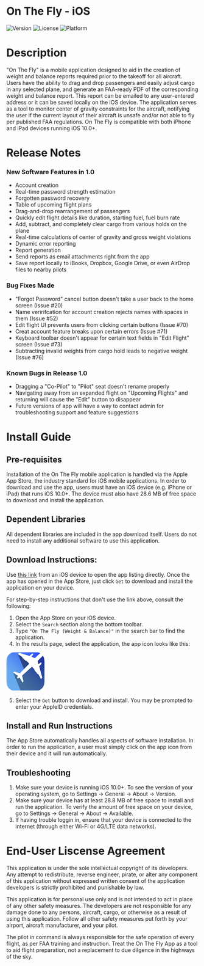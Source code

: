 # On The Fly - iOS
![Version](https://img.shields.io/badge/version-1.0-blue.svg)
![License](https://img.shields.io/badge/license-Apple_Standard-green.svg)
![Platform](https://img.shields.io/badge/platform-iOS-lightgrey.svg)

# Description

"On The Fly" is a mobile application designed to aid in the creation of weight and balance reports required prior to the takeoff for all aircraft. Users have the ability to drag and drop passengers and easily adjust cargo in any selected plane, and generate an FAA-ready PDF of the corresponding weight and balance report. This report can be emailed to any user-entered address or it can be saved locally on the iOS device. The application serves as a tool to monitor center of gravity constraints for the aircraft, notifying the user if the current layout of their aircraft is unsafe and/or not able to fly per published FAA regulations. On The Fly is compatible with both iPhone and iPad devices running iOS 10.0+. 

# Release Notes

### New Software Features in 1.0
* Account creation 
* Real-time password strength estimation
* Forgotten password recovery
* Table of upcoming flight plans
* Drag-and-drop rearrangement of passengers
* Quickly edit flight details like duration, starting fuel, fuel burn rate
* Add, subtract, and completely clear cargo from various holds on the plane
* Real-time calculations of center of gravity and gross weight violations
* Dynamic error reporting
* Report generation 
* Send reports as email attachments right from the app
* Save report locally to iBooks, Dropbox, Google Drive, or even AirDrop files to nearby pilots

### Bug Fixes Made
* "Forgot Password" cancel button doesn't take a user back to the home screen (Issue #20)
* Name veririfcation for account creation rejects names with spaces in them (Issue #52)
* Edit flight UI prevents users from clicking certain buttons (Issue #70)
* Creat account feature breaks upon certain errors (Issue #71)
* Keyboard toolbar doesn't appear for certain text fields in "Edit Flight" screen (Issue #73)
* Subtracting invalid weights from cargo hold leads to negative weight (Issue #76)

### Known Bugs in Release 1.0
* Dragging a "Co-Pilot" to "Pilot" seat doesn't rename properly
* Navigating away from an expanded flight on "Upcoming Flights" and returning will cause the "Edit" button to disappear
* Future versions of app will have a way to contact admin for troubleshooting support and feature suggestions

# Install Guide

## Pre-requisites
Installation of the On The Fly mobile application is handled via the Apple App Store, the industry standard for iOS mobile applications. In order to download and use the app, users must have an iOS device (e.g. iPhone or iPad) that runs iOS 10.0+. The device must also have 28.6 MB of free space to download and install the application. 

## Dependent Libraries
All dependent libraries are included in the app download itself. Users do not need to install any additional software to use this application. 

## Download Instructions:
Use [this link](https://itunes.apple.com/us/app/on-the-fly-weight-balance/id1227535783?ls=1&mt=8) from an iOS device to open the app listing directly. Once the app has opened in the App Store, just click `Get` to download and install the application on your device.

For step-by-step instructions that don't use the link above, consult the following: 
1. Open the App Store on your iOS device. 
2. Select the `Search` section along the bottom toolbar. 
3. Type `"On The Fly (Weight & Balance)"` in the search bar to find the application. 
4. In the results page, select the application, the app icon looks like this: 

![appicon](ReadMePics/appicon_small.png)

5. Select the `Get` button to download and install. You may be prompted to enter your AppleID credentials.

## Install and Run Instructions
The App Store automatically handles all aspects of software installation. In order to run the application, a user must simply click on the app icon from their device and it will run automatically. 

## Troubleshooting
1. Make sure your device is running iOS 10.0+. To see the version of your operating system, go to Settings -> General -> About -> Version.
2. Make sure your device has at least 28.8 MB of free space to install and run the application. To verify the amount of free space on your device, go to Settings -> General -> About -> Available. 
3. If having trouble loggin in, ensure that your device is connected to the internet (through either Wi-Fi or 4G/LTE data networks).

# End-User Liscense Agreement

This application is under the sole intellectual copyright of its developers. Any attempt to redistribute, reverse engineer, pirate, or alter any component of this application without expressed written consent of the application developers is strictly prohibited and punishable by law.

This application is for personal use only and is not intended to act in place of any other safety measures. The developers are not responsible for any damage done to any persons, aircraft, cargo, or otherwise as a result of using this application. Follow all other safety measures put forth by your airport, aircraft manufacturer, and your pilot. 

The pilot in command is always responsible for the safe operation of every flight, as per FAA training and instruction. Treat the On The Fly App as a tool to aid flight preparation, not a replacement to due dilgence in the highways of the sky.
